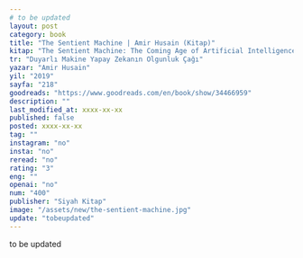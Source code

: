 ```yaml
---
# to be updated
layout: post
category: book
title: "The Sentient Machine | Amir Husain (Kitap)"
kitap: "The Sentient Machine: The Coming Age of Artificial Intelligence"
tr: "Duyarlı Makine Yapay Zekanın Olgunluk Çağı"
yazar: "Amir Husain"
yil: "2019"
sayfa: "218"
goodreads: "https://www.goodreads.com/en/book/show/34466959"
description: ""
last_modified_at: xxxx-xx-xx
published: false
posted: xxxx-xx-xx
tag: ""
instagram: "no"
insta: "no"
reread: "no"
rating: "3"
eng: ""
openai: "no"
num: "400"
publisher: "Siyah Kitap"
image: "/assets/new/the-sentient-machine.jpg"
update: "tobeupdated"
---
```


to be updated

